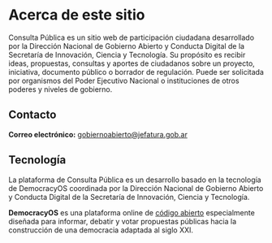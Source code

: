 # Acerca de este sitio

Consulta Pública es un sitio web de participación ciudadana desarrollado por la Dirección Nacional de Gobierno Abierto y Conducta Digital de la Secretaría de Innovación, Ciencia y Tecnología. Su propósito es recibir ideas, propuestas, consultas y aportes de ciudadanos sobre un proyecto, iniciativa, documento público o borrador de regulación. Puede ser solicitada por organismos del Poder Ejecutivo Nacional o instituciones de otros poderes y niveles de gobierno.

## Contacto


**Correo electrónico:** [gobiernoabierto@jefatura.gob.ar](mailto:gobiernoabierto@jefatura.gob.ar)
​

## Tecnología

La plataforma de Consulta Pública es un desarrollo basado en la tecnología de DemocracyOS coordinada por la Dirección Nacional de Gobierno Abierto y Conducta Digital de la Secretaría de Innovación, Ciencia y Tecnología.

**DemocracyOS** es una plataforma online de [código abierto](https://github.com/DemocracyOS) especialmente diseñada para informar, debatir y votar propuestas públicas hacia la construcción de una democracia adaptada al siglo XXI.

